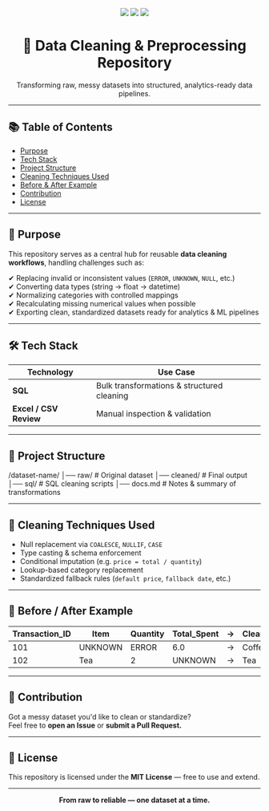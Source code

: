 <p align="center">
  <img src="https://img.shields.io/badge/Data%20Cleaning-Professional-blue?style=for-the-badge" />
  <img src="https://img.shields.io/badge/Status-Active-success?style=for-the-badge" />
  <img src="https://img.shields.io/badge/Made%20With-SQL%20%26%20Python-orange?style=for-the-badge" />
</p>

<h1 align="center">🧹 Data Cleaning & Preprocessing Repository</h1>
<p align="center">Transforming raw, messy datasets into structured, analytics-ready data pipelines.</p>

---

## 📚 Table of Contents
- [Purpose](#-purpose)
- [Tech Stack](#-tech-stack)
- [Project Structure](#-project-structure)
- [Cleaning Techniques Used](#-cleaning-techniques-used)
- [Before & After Example](#-before--after-example)
- [Contribution](#-contribution)
- [License](#-license)

---

## 🎯 Purpose

This repository serves as a central hub for reusable **data cleaning workflows**, handling challenges such as:

✔ Replacing invalid or inconsistent values (`ERROR`, `UNKNOWN`, `NULL`, etc.)  
✔ Converting data types (string → float → datetime)  
✔ Normalizing categories with controlled mappings  
✔ Recalculating missing numerical values when possible  
✔ Exporting clean, standardized datasets ready for analytics & ML pipelines

---

## 🛠 Tech Stack

| Technology | Use Case |
|------------|-----------------------------|
| **SQL** | Bulk transformations & structured cleaning |
| **Excel / CSV Review** | Manual inspection & validation |

---

## 📂 Project Structure
/dataset-name/
│── raw/ # Original dataset
│── cleaned/ # Final output
│── sql/ # SQL cleaning scripts
│── docs.md # Notes & summary of transformations


---

## 🧼 Cleaning Techniques Used

- Null replacement via `COALESCE`, `NULLIF`, `CASE`
- Type casting & schema enforcement
- Conditional imputation (e.g. `price = total / quantity`)
- Lookup-based category replacement
- Standardized fallback rules (`default price`, `fallback date`, etc.)

---

## 🔄 Before / After Example

| Transaction_ID | Item     | Quantity | Total_Spent | → | Cleaned_Item | Final_Quantity | Final_Total |
|----------------|---------|----------|-------------|---|--------------|----------------|-------------|
| 101            | UNKNOWN | ERROR    | 6.0         | → | Coffee       | 3              | 6.0         |
| 102            | Tea     | 2        | UNKNOWN     | → | Tea          | 2              | 3.0         |

---

## 🤝 Contribution

Got a messy dataset you'd like to clean or standardize?  
Feel free to **open an Issue** or **submit a Pull Request.**

---

## 📄 License

This repository is licensed under the **MIT License** — free to use and extend.

---

<p align="center"><b>From raw to reliable — one dataset at a time.</b></p>

